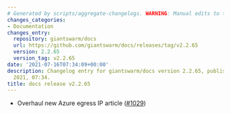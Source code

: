 ```yaml
---
# Generated by scripts/aggregate-changelogs. WARNING: Manual edits to this files will be overwritten.
changes_categories:
- Documentation
changes_entry:
  repository: giantswarm/docs
  url: https://github.com/giantswarm/docs/releases/tag/v2.2.65
  version: 2.2.65
  version_tag: v2.2.65
date: '2021-07-16T07:34:09+00:00'
description: Changelog entry for giantswarm/docs version 2.2.65, published on 16 July
  2021, 07:34.
title: docs release v2.2.65
---
```


- Overhaul new Azure egress IP article ([#1029](https://github.com/giantswarm/docs/pull/1029))

